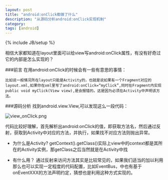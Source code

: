 ```yaml
---
layout: post
title: "android:onClick都做了什么"
description: "从源码分析android:onClick实现机制"
category: 
tags: [android]
---
```

{% include JB/setup %}

相信大家都知道在layout里面可以给view写android:onClick属性，有没有好奇过它的内部是怎么实现的？  

###前言
在用android:onClick的时候会有一些有意思的事情：
	
	比如说一般情况所在layout只能是Activity的，也就是说如果有一个Fragment对应的layout.xml,如果你在xml里写了android:onClick=“myClick”,同时在Fragment内实现public void myClick(View view),是会报错的。这是因为必须在Activity中声明该方法。
	
###源码分析
找到android.view.View,可以发现这么一段代码：  

![view_onClick.png](http://7u2jir.com1.z0.glb.clouddn.com/view_onClick.png)
	 
代码比较好理解，首先解析出android:onClick的值，即获取方法名，然后通过反射，获取到Activity中对应的方法，并执行，如果找不对应方法则抛出异常。

* 为什么是Activity?
getContext().getClass()实际上view中的context都是其所在的Activity实例，那getClass之后当然就是在Activity中找

* 有什么用？
通过反射来访问方法其实是比较常见的，如果我们适当的加以利用那么也可以实现一定程度的代码配置，比如EventBus，中也有基于onEventXXX的方法声明约定，猜想也是利用这种方式实现的。
